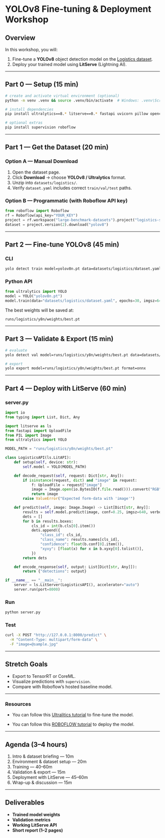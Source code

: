 # YOLOv8 Fine-tuning & Deployment Workshop

## Overview
In this workshop, you will:
1. Fine-tune a **YOLOv8** object detection model on the [Logistics dataset](https://universe.roboflow.com/large-benchmark-datasets/logistics-sz9jr/browse).
2. Deploy your trained model using **LitServe** (Lightning AI).

---

## Part 0 — Setup (15 min)

```bash
# create and activate virtual environment (optional)
python -m venv .venv && source .venv/bin/activate  # Windows: .venv\Scripts\activate

# install dependencies
pip install ultralytics==8.* litserve==0.* fastapi uvicorn pillow opencv-python

# optional extras
pip install supervision roboflow
```

---

## Part 1 — Get the Dataset (20 min)

### Option A — Manual Download
1. Open the dataset page.
2. Click **Download** → choose **YOLOv8 / Ultralytics** format.
3. Unzip into `datasets/logistics/`.
4. Verify `dataset.yaml` includes correct `train/val/test` paths.

### Option B — Programmatic (with Roboflow API key)
```python
from roboflow import Roboflow
rf = Roboflow(api_key="YOUR_KEY")
project = rf.workspace("large-benchmark-datasets").project("logistics-sz9jr")
dataset = project.version(2).download("yolov8")
```

---

## Part 2 — Fine-tune YOLOv8 (45 min)

### CLI
```bash
yolo detect train model=yolov8n.pt data=datasets/logistics/dataset.yaml epochs=30 imgsz=640 batch=16 project=runs/logistics name=y8n
```

### Python API
```python
from ultralytics import YOLO
model = YOLO("yolov8n.pt")
model.train(data="datasets/logistics/dataset.yaml", epochs=30, imgsz=640, batch=16, project="runs/logistics", name="y8n")
```

The best weights will be saved at:
```
runs/logistics/y8n/weights/best.pt
```

---

## Part 3 — Validate & Export (15 min)

```bash
# evaluate
yolo detect val model=runs/logistics/y8n/weights/best.pt data=datasets/logistics/dataset.yaml

# export
yolo export model=runs/logistics/y8n/weights/best.pt format=onnx
```

---

## Part 4 — Deploy with LitServe (60 min)

### server.py
```python
import io
from typing import List, Dict, Any

import litserve as ls
from fastapi import UploadFile
from PIL import Image
from ultralytics import YOLO

MODEL_PATH = "runs/logistics/y8n/weights/best.pt"

class LogisticsAPI(ls.LitAPI):
    def setup(self, device: str):
        self.model = YOLO(MODEL_PATH)

    def decode_request(self, request: Dict[str, Any]):
        if isinstance(request, dict) and "image" in request:
            f: UploadFile = request["image"]
            image = Image.open(io.BytesIO(f.file.read())).convert("RGB")
            return image
        raise ValueError("Expected form-data with 'image'")

    def predict(self, image: Image.Image) -> List[Dict[str, Any]]:
        results = self.model.predict(image, conf=0.25, imgsz=640, verbose=False)[0]
        dets = []
        for b in results.boxes:
            cls_id = int(b.cls[0].item())
            dets.append({
                "class_id": cls_id,
                "class_name": results.names[cls_id],
                "confidence": float(b.conf[0].item()),
                "xyxy": [float(x) for x in b.xyxy[0].tolist()],
            })
        return dets

    def encode_response(self, output: List[Dict[str, Any]]):
        return {"detections": output}

if __name__ == "__main__":
    server = ls.LitServer(LogisticsAPI(), accelerator="auto")
    server.run(port=8000)
```

### Run
```bash
python server.py
```

### Test
```bash
curl -X POST "http://127.0.0.1:8000/predict" \
  -H "Content-Type: multipart/form-data" \
  -F "image=@sample.jpg"
```

---

## Stretch Goals
- Export to TensorRT or CoreML.
- Visualize predictions with `supervision`.
- Compare with Roboflow’s hosted baseline model.

---
### Resources

- You can follow this [Ultralitics tutorial](https://docs.ultralytics.com/es/usage/cli/?utm_source=chatgpt.com#predict) to fine-tune the model.

- You can follow this [ROBOFLOW tutorial](https://lightning.ai/bhimrajyadav/studios/deploy-rf-detr-a-sota-real-time-object-detection-model-using-litserve?view=public&section=featured&query=detection) to deploy the model.
---

## Agenda (3–4 hours)
1. Intro & dataset briefing — 10m  
2. Environment & dataset setup — 20m  
3. Training — 40–60m  
4. Validation & export — 15m  
5. Deployment with LitServe — 45–60m  
6. Wrap-up & discussion — 15m  

---

## Deliverables
- **Trained model weights**
- **Validation metrics**
- **Working LitServe API**
- **Short report (1–2 pages)**
